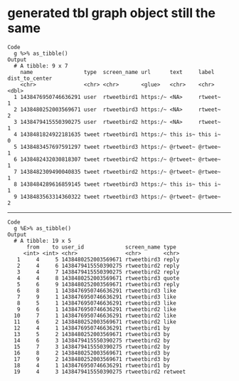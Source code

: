# generated tbl graph object still the same

    Code
      g %>% as_tibble()
    Output
      # A tibble: 9 x 7
        name                type  screen_name url      text     label   dist_to_center
        <chr>               <chr> <chr>       <glue>   <chr>    <chr>            <dbl>
      1 1438476950746636291 user  rtweetbird1 https:/~ <NA>     rtweet~              1
      2 1438480252003569671 user  rtweetbird3 https:/~ <NA>     rtweet~              2
      3 1438479415550390275 user  rtweetbird2 https:/~ <NA>     rtweet~              1
      4 1438481824922181635 tweet rtweetbird1 https:/~ this is~ this i~              0
      5 1438483457697591297 tweet rtweetbird3 https:/~ @rtweet~ @rtwee~              1
      6 1438482432030818307 tweet rtweetbird2 https:/~ @rtweet~ @rtwee~              1
      7 1438482309490040835 tweet rtweetbird2 https:/~ @rtweet~ @rtwee~              1
      8 1438484289616859145 tweet rtweetbird3 https:/~ this is~ this i~              1
      9 1438483563314360322 tweet rtweetbird3 https:/~ @rtweet~ @rtwee~              2

---

    Code
      g %E>% as_tibble()
    Output
      # A tibble: 19 x 5
          from    to user_id             screen_name type   
         <int> <int> <chr>               <chr>       <chr>  
       1     4     5 1438480252003569671 rtweetbird3 reply  
       2     4     6 1438479415550390275 rtweetbird2 reply  
       3     4     7 1438479415550390275 rtweetbird2 reply  
       4     4     8 1438480252003569671 rtweetbird3 quote  
       5     6     9 1438480252003569671 rtweetbird3 reply  
       6     8     1 1438476950746636291 rtweetbird3 like   
       7     9     1 1438476950746636291 rtweetbird3 like   
       8     5     1 1438476950746636291 rtweetbird3 like   
       9     6     1 1438476950746636291 rtweetbird2 like   
      10     7     1 1438476950746636291 rtweetbird2 like   
      11     6     2 1438480252003569671 rtweetbird2 like   
      12     4     1 1438476950746636291 rtweetbird1 by     
      13     5     2 1438480252003569671 rtweetbird3 by     
      14     6     3 1438479415550390275 rtweetbird2 by     
      15     7     3 1438479415550390275 rtweetbird2 by     
      16     8     2 1438480252003569671 rtweetbird3 by     
      17     9     2 1438480252003569671 rtweetbird3 by     
      18     4     1 1438476950746636291 rtweetbird1 by     
      19     4     3 1438479415550390275 rtweetbird2 retweet

